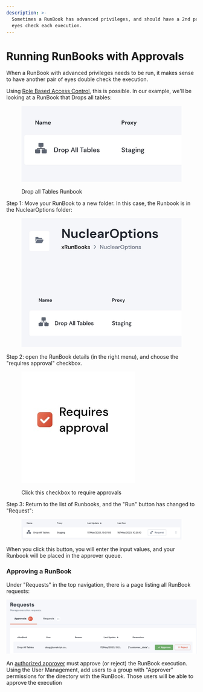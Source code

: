 ```yaml
---
description: >-
  Sometimes a RunBook has advanced privileges, and should have a 2nd pari of
  eyes check each execution.
---
```


# Running RunBooks with Approvals

When a RunBook with advanced privileges needs to be run, it makes sense to have another pair of eyes double check the execution. &#x20;



Using [Role Based Access Control](../../../tooling/role-based-access-control/), this is possible.  In our example, we'll be looking at a RunBook that Drops all tables:

<figure><img src="../../../.gitbook/assets/Screenshot 2023-05-17 at 13.10.43.jpg" alt="The Drop all Tables Runbook"><figcaption><p>Drop all Tables Runbook</p></figcaption></figure>



Step 1: Move your RunBook to a new folder.  In this case, the Runbook is in the NuclearOptions folder:

<figure><img src="../../../.gitbook/assets/Screenshot 2023-05-17 at 13.12.34.jpg" alt=""><figcaption></figcaption></figure>

Step 2: open the RunBook details (in the right menu), and choose the  "requires approval" checkbox.

<figure><img src="../../../.gitbook/assets/Screenshot 2023-05-17 at 13.13.51.jpg" alt=""><figcaption><p>Click this checkbox to require approvals</p></figcaption></figure>

Step 3: Return to the list of Runbooks, and the "Run" button has changed to "Request":

<figure><img src="../../../.gitbook/assets/Screenshot 2023-05-17 at 13.16.53.jpg" alt=""><figcaption></figcaption></figure>

When you click this button, you will enter the input values, and your Runbook will be placed in the approver queue.

### Approving a RunBook

Under "Requests" in the top navigation, there is a page listing all RunBook requests:

![](<../../../.gitbook/assets/image (8) (1).png>)

An [authorized approver](../../../tooling/role-based-access-control/rbac-roles.md) must approve (or reject) the RunBook execution.  Using the User Management, add users to a group with "Approver" permissions for the directory with the RunBook.  Those users will be able to approve the execution





